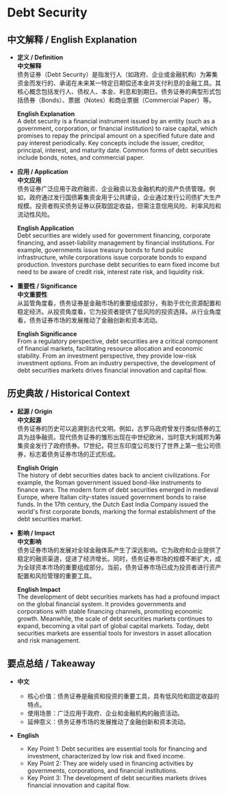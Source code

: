 # Debt Security

## 中文解释 / English Explanation

* **定义 / Definition**  
  **中文解释**  
  债务证券（Debt Security）是指发行人（如政府、企业或金融机构）为筹集资金而发行的、承诺在未来某一特定日期偿还本金并支付利息的金融工具。其核心概念包括发行人、债权人、本金、利息和到期日。债务证券的典型形式包括债券（Bonds）、票据（Notes）和商业票据（Commercial Paper）等。  

  **English Explanation**  
  A debt security is a financial instrument issued by an entity (such as a government, corporation, or financial institution) to raise capital, which promises to repay the principal amount on a specified future date and pay interest periodically. Key concepts include the issuer, creditor, principal, interest, and maturity date. Common forms of debt securities include bonds, notes, and commercial paper.

* **应用 / Application**  
  **中文应用**  
  债务证券广泛应用于政府融资、企业融资以及金融机构的资产负债管理。例如，政府通过发行国债筹集资金用于公共建设，企业通过发行公司债扩大生产规模。投资者购买债务证券以获取固定收益，但需注意信用风险、利率风险和流动性风险。  

  **English Application**  
  Debt securities are widely used for government financing, corporate financing, and asset-liability management by financial institutions. For example, governments issue treasury bonds to fund public infrastructure, while corporations issue corporate bonds to expand production. Investors purchase debt securities to earn fixed income but need to be aware of credit risk, interest rate risk, and liquidity risk.

* **重要性 / Significance**  
  **中文重要性**  
  从监管角度看，债务证券是金融市场的重要组成部分，有助于优化资源配置和稳定经济。从投资角度看，它为投资者提供了低风险的投资选择。从行业角度看，债务证券市场的发展推动了金融创新和资本流动。  

  **English Significance**  
  From a regulatory perspective, debt securities are a critical component of financial markets, facilitating resource allocation and economic stability. From an investment perspective, they provide low-risk investment options. From an industry perspective, the development of debt securities markets drives financial innovation and capital flow.

## 历史典故 / Historical Context

* **起源 / Origin**  
  **中文起源**  
  债务证券的历史可以追溯到古代文明。例如，古罗马政府曾发行类似债券的工具为战争融资。现代债务证券的雏形出现在中世纪欧洲，当时意大利城邦为筹集资金发行了政府债券。17世纪，荷兰东印度公司发行了世界上第一批公司债券，标志着债务证券市场的正式形成。  

  **English Origin**  
  The history of debt securities dates back to ancient civilizations. For example, the Roman government issued bond-like instruments to finance wars. The modern form of debt securities emerged in medieval Europe, where Italian city-states issued government bonds to raise funds. In the 17th century, the Dutch East India Company issued the world's first corporate bonds, marking the formal establishment of the debt securities market.

* **影响 / Impact**  
  **中文影响**  
  债务证券市场的发展对全球金融体系产生了深远影响。它为政府和企业提供了稳定的融资渠道，促进了经济增长。同时，债务证券市场的规模不断扩大，成为全球资本市场的重要组成部分。当前，债务证券市场已成为投资者进行资产配置和风险管理的重要工具。  

  **English Impact**  
  The development of debt securities markets has had a profound impact on the global financial system. It provides governments and corporations with stable financing channels, promoting economic growth. Meanwhile, the scale of debt securities markets continues to expand, becoming a vital part of global capital markets. Today, debt securities markets are essential tools for investors in asset allocation and risk management.

## 要点总结 / Takeaway

* **中文**  
  - 核心价值：债务证券是融资和投资的重要工具，具有低风险和固定收益的特点。  
  - 使用场景：广泛应用于政府、企业和金融机构的融资活动。  
  - 延伸意义：债务证券市场的发展推动了金融创新和资本流动。  

* **English**  
  - Key Point 1: Debt securities are essential tools for financing and investment, characterized by low risk and fixed income.  
  - Key Point 2: They are widely used in financing activities by governments, corporations, and financial institutions.  
  - Key Point 3: The development of debt securities markets drives financial innovation and capital flow.